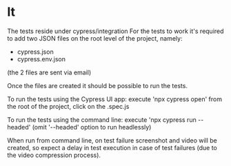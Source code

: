 # lt
The tests reside under cypress/integration
For the tests to work it's required to add two JSON files
on the root level of the project, namely:

- cypress.json
- cypress.env.json

(the 2 files are sent via email)

Once the files are created it should be possible to run the tests.

To run the tests using the Cypress UI app:
execute 'npx cypress open' from the root of the project, click on the .spec.js

To run the tests using the command line:
execute 'npx cypress run --headed' (omit '--headed' option to run headlessly)

When run from command line, on test failure screenshot and video will be created,
so expect a delay in test execution in case of test failures (due to the video compression process).